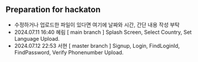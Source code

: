 ## Preparation for hackaton

- 수정하거나 업로드한 파일이 있다면 여기에 날짜와 시간, 간단 내용 작성 부탁
- 2024.07.11 16:40 혜림 [  main branch  ] Splash Screen, Select Country, Set Language Upload.
- 2024.07.12 22:53 서현 [ master branch ] Signup, Login, FindLoginId, FindPassword, Verify Phonenumber Upload.
